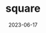 ---
title: "square"
type: shape
date: 2023-06-17
hashtag: square
type-of: rhombus
tags:
  - rhombus
  - geometry
---